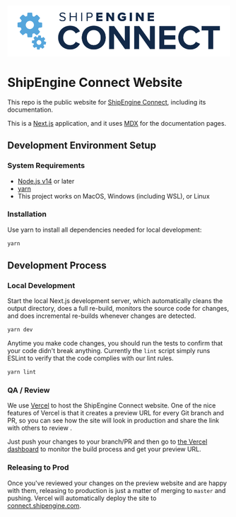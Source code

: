 ![ShipEngine Connect](public/img/logos/shipengine-connect-logo.png)

# ShipEngine Connect Website

This repo is the public website for [ShipEngine Connect](https://connect.shipengine.com/), including its documentation.

This is a [Next.js](https://nextjs.org/) application, and it uses [MDX](https://github.com/mdx-js/mdx) for the documentation pages.

## Development Environment Setup

### System Requirements

- [Node.js v14](https://nodejs.org/) or later
- [yarn](https://yarnpkg.com/)
- This project works on MacOS, Windows (including WSL), or Linux

### Installation

Use yarn to install all dependencies needed for local development:

```bash
yarn
```

## Development Process

### Local Development

Start the local Next.js development server, which automatically cleans the output directory, does a full re-build, monitors the source code for changes, and does incremental re-builds whenever changes are detected.

```bash
yarn dev
```

Anytime you make code changes, you should run the tests to confirm that your code didn't break anything. Currently the `lint` script simply runs ESLint to verify that the code complies with our lint rules.

```bash
yarn lint
```

### QA / Review

We use [Vercel](https://vercel.com/) to host the ShipEngine Connect website. One of the nice features of Vercel is that it creates a preview URL for every Git branch and PR, so you can see how the site will look in production and share the link with others to review .

Just push your changes to your branch/PR and then go to [the Vercel dashboard](https://vercel.com/shipengine) to monitor the build process and get your preview URL.

### Releasing to Prod

Once you've reviewed your changes on the preview website and are happy with them, releasing to production is just a matter of merging to `master` and pushing. Vercel will automatically deploy the site to [connect.shipengine.com](https://connect.shipengine.com).
